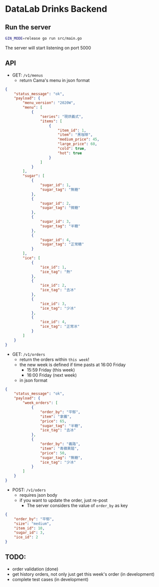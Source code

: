 # DataLab Drinks Backend

## Run the server

```bash
GIN_MODE=release go run src/main.go
```

The server will start listening on port 5000

## API

- GET: `/v1/menus`
    - return Cama's menu in json format

```json
{
    "status_message": "ok",
    "payload": {
        "menu_version": "2020W",
        "menu": [
            {
                "series": "現烘義式",
                "items": [
                    {
                        "item_id": 1,
                        "item": "黑咖啡",
                        "medium_price": 45,
                        "large_price": 60,
                        "cold": true,
                        "hot": true
                    }
                ]
            }
        ],
        "sugar": [
            {
                "sugar_id": 1,
                "sugar_tag": "無糖"
            },
            {
                "sugar_id": 2,
                "sugar_tag": "微糖"
            },
            {
                "sugar_id": 3,
                "sugar_tag": "半糖"
            },
            {
                "sugar_id": 4,
                "sugar_tag": "正常糖"
            }
        ],
        "ice": [
            {
                "ice_id": 1,
                "ice_tag": "熱"
            },
            {
                "ice_id": 2,
                "ice_tag": "去冰"
            },
            {
                "ice_id": 3,
                "ice_tag": "少冰"
            },
            {
                "ice_id": 4,
                "ice_tag": "正常冰"
            }
        ]
    }
}
```

- GET: `/v1/orders`
    - return the orders within `this week`!
    - the new week is defined if time pasts at 16:00 Friday
        - 15:59 Friday (this week)
        - 16:00 Friday (next week)
    - in json format

```json
{
    "status_message": "ok",
    "payload": {
        "week_orders": [
            {
                "order_by": "平郁",
                "item": "拿鐵",
                "price": 65,
                "sugar_tag": "半糖",
                "ice_tag": "去冰"
            },
            {
                "order_by": "義路",
                "item": "青蘋果醋",
                "price": 50,
                "sugar_tag": "無糖",
                "ice_tag": "少冰"
            }
        ]
    }
}
```

- POST: `/v1/oders`
    - requires json body
    - if you want to update the order, just re-post
        - The server considers the value of `order_by` as key

```json
{
    "order_by": "平郁",
    "size": "medium",
    "item_id": 10,
    "sugar_id": 3,
    "ice_id": 2
}
```

## TODO:
- order validation (done)
- get history orders, not only just get this week's order (in development)
- complete test cases (in development)
